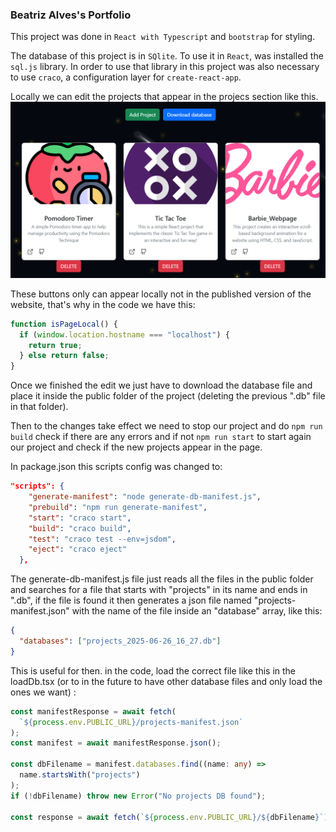 ### Beatriz Alves's Portfolio

This project was done in `React with Typescript` and `bootstrap` for styling.

The database of this project is in `SQlite`. To use it in `React`, was installed the `sql.js` library. In order to use that library in this project was also necessary to use `craco`, a configuration layer for `create-react-app`.

Locally we can edit the projects that appear in the projecs section like this.
![alt text](example_local_create_project.png)

These buttons only can appear locally not in the published version of the website, that's why in the code we have this:

```js
function isPageLocal() {
  if (window.location.hostname === "localhost") {
    return true;
  } else return false;
}
```

Once we finished the edit we just have to download the database file and place it inside the public folder of the project (deleting the previous ".db" file in that folder).

Then to the changes take effect we need to stop our project and do `npm run build` check if there are any errors and if not `npm run start` to start again our project and check if the new projects appear in the page.

In package.json this scripts config was changed to:

```json
"scripts": {
    "generate-manifest": "node generate-db-manifest.js",
    "prebuild": "npm run generate-manifest",
    "start": "craco start",
    "build": "craco build",
    "test": "craco test --env=jsdom",
    "eject": "craco eject"
  },
```

The generate-db-manifest.js file just reads all the files in the public folder and searches for a file that starts with "projects" in its name and ends in ".db", if the file is found it then generates a json file named "projects-manifest.json" with the name of the file inside an "database" array, like this:

```json
{
  "databases": ["projects_2025-06-26_16_27.db"]
}
```

This is useful for then. in the code, load the correct file like this in the loadDb.tsx (or to in the future to have other database files and only load the ones we want) :

```typescript
const manifestResponse = await fetch(
  `${process.env.PUBLIC_URL}/projects-manifest.json`
);
const manifest = await manifestResponse.json();

const dbFilename = manifest.databases.find((name: any) =>
  name.startsWith("projects")
);
if (!dbFilename) throw new Error("No projects DB found");

const response = await fetch(`${process.env.PUBLIC_URL}/${dbFilename}`);
```
